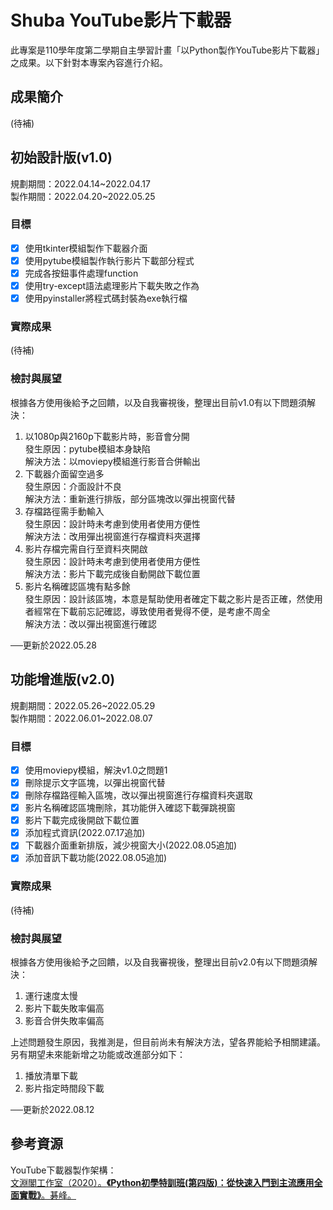 # Shuba YouTube影片下載器
此專案是110學年度第二學期自主學習計畫「以Python製作YouTube影片下載器」之成果。以下針對本專案內容進行介紹。

## 成果簡介
(待補)

## 初始設計版(v1.0)
規劃期間：2022.04.14\~2022.04.17<br>
製作期間：2022.04.20\~2022.05.25

### 目標
- [x] 使用tkinter模組製作下載器介面
- [x] 使用pytube模組製作執行影片下載部分程式
- [x] 完成各按鈕事件處理function
- [x] 使用try-except語法處理影片下載失敗之作為
- [x] 使用pyinstaller將程式碼封裝為exe執行檔

### 實際成果
(待補)

### 檢討與展望
根據各方使用後給予之回饋，以及自我審視後，整理出目前v1.0有以下問題須解決：
1. 以1080p與2160p下載影片時，影音會分開<br>
發生原因：pytube模組本身缺陷<br>
解決方法：以moviepy模組進行影音合併輸出
2. 下載器介面留空過多<br>
發生原因：介面設計不良<br>
解決方法：重新進行排版，部分區塊改以彈出視窗代替
3. 存檔路徑需手動輸入<br>
發生原因：設計時未考慮到使用者使用方便性<br>
解決方法：改用彈出視窗進行存檔資料夾選擇
4. 影片存檔完需自行至資料夾開啟<br>
發生原因：設計時未考慮到使用者使用方便性<br>
解決方法：影片下載完成後自動開啟下載位置
5. 影片名稱確認區塊有點多餘<br>
發生原因：設計該區塊，本意是幫助使用者確定下載之影片是否正確，然使用者經常在下載前忘記確認，導致使用者覺得不便，是考慮不周全<br>
解決方法：改以彈出視窗進行確認
<!-- -->
──更新於2022.05.28

## 功能增進版(v2.0)
規劃期間：2022.05.26\~2022.05.29<br>
製作期間：2022.06.01\~2022.08.07

### 目標
- [x] 使用moviepy模組，解決v1.0之問題1
- [x] 刪除提示文字區塊，以彈出視窗代替
- [x] 刪除存檔路徑輸入區塊，改以彈出視窗進行存檔資料夾選取
- [x] 影片名稱確認區塊刪除，其功能併入確認下載彈跳視窗
- [x] 影片下載完成後開啟下載位置
- [x] 添加程式資訊(2022.07.17追加)
- [x] 下載器介面重新排版，減少視窗大小(2022.08.05追加)
- [x] 添加音訊下載功能(2022.08.05追加)

### 實際成果
(待補)

### 檢討與展望
根據各方使用後給予之回饋，以及自我審視後，整理出目前v2.0有以下問題須解決：
1. 運行速度太慢
2. 影片下載失敗率偏高
3. 影音合併失敗率偏高
<!-- -->
上述問題發生原因，我推測是，但目前尚未有解決方法，望各界能給予相關建議。<br>
另有期望未來能新增之功能或改進部分如下：
1. 播放清單下載
2. 影片指定時間段下載  
<!-- -->
──更新於2022.08.12

## 參考資源
YouTube下載器製作架構：<br>
[文淵閣工作室（2020）。**《Python初學特訓班(第四版)：從快速入門到主流應用全面實戰》**。碁峰。](https://www.books.com.tw/products/0010863623?gclid=CjwKCAjwu5yYBhAjEiwAKXk_eFixvJkAJg-YIuSghUsdzmiLBSoYs2ZUGww0TmxnEz_cFcrSBeLnIBoCozcQAvD_BwE)